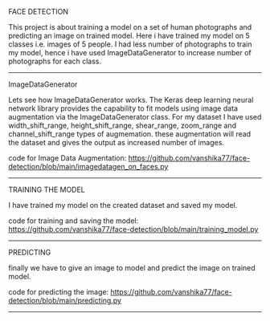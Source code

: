 FACE DETECTION

This project is about training a model on a set of human photographs and predicting an image on trained model.
Here i have trained my model on 5 classes i.e. images of 5 people.
I had less number of photographs to train my model, hence i have used ImageDataGenerator to increase number of photographs for each class.

___________________________________________________________________________________________________________________________________________________________________________________
ImageDataGenerator

Lets see how ImageDataGenerator works.
The Keras deep learning neural network library provides the capability to fit models using image data augmentation via the ImageDataGenerator class.
For my dataset I have used width_shift_range, height_shift_range, shear_range, zoom_range and channel_shift_range types of augmemation. these augmentation will read the dataset and gives the output as increased number of images.

code for Image Data Augmentation: https://github.com/vanshika77/face-detection/blob/main/imagedatagen_on_faces.py
___________________________________________________________________________________________________________________________________________________________________________________
TRAINING THE MODEL

I have trained my model on the created dataset and saved my model.

code for training and saving the model: https://github.com/vanshika77/face-detection/blob/main/training_model.py
___________________________________________________________________________________________________________________________________________________________________________________
PREDICTING

finally we have to give an image to model and predict the image on trained model.

code for predicting the image: https://github.com/vanshika77/face-detection/blob/main/predicting.py
___________________________________________________________________________________________________________________________________________________________________________________
